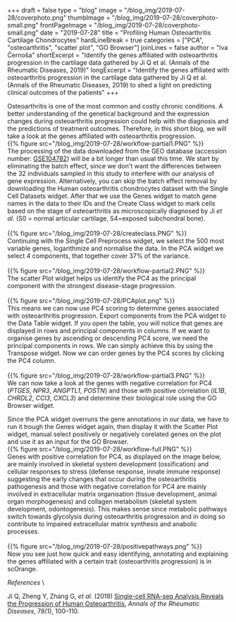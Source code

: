 +++
draft = false
type = "blog"
image = "/blog_img/2019-07-28/coverphoto.png"
thumbImage = "/blog_img/2019-07-28/coverphoto-small.png"
frontPageImage = "/blog_img/2019-07-28/coverphoto-small.png"
date = "2019-07-28"
title = "Profiling Human Osteoarthritis Cartilage Chondrocytes"
hardLineBreak = true 
categories = ["PCA", "osteoarthritis", "scatter plot", "GO Browser"]
joinLines = false
author = "Iva Černoša"
shortExcerpt = "Identify the genes affiliated with osteoarthritis progression in the cartilage data gathered by Ji Q et al. (Annals of the Rheumatic Diseases, 2019)" 
longExcerpt = "Identify the genes affiliated with osteoarthritis progression in the cartilage data gathered by Ji Q et al. (Annals of the Rheumatic Diseases, 2019) to shed a light on predicting clinical outcomes of the patients" 
+++

Osteoarthritis is one of the most common and costly chronic conditions. A better understanding of the genetical background and the expression changes during osteoarthritis progression could help with the diagnosis and the predictions of treatment outcomes. Therefore, in this short blog, we will take a look at the genes affiliated with osteoarthritis progression.
\
{{% figure src="/blog_img/2019-07-28/workflow-partial1.PNG" %}}
\
The processing of the data downloaded from the GEO database (accession number: <a href= "https://www.ncbi.nlm.nih.gov/geo/query/acc.cgi?acc=GSE104782">GSE104782</a>) will be a bit longer than usual this time.  We start by eliminating the batch effect, since we don't want the differences between the 32 individuals sampled in this study to interfere with our analysis of gene expression. Alternatively, you can skip the batch effect removal by downloading the Human osteoarthritis chondrocytes dataset with the Single Cell Datasets widget. After that we use the Genes widget to match gene names in the data to their IDs and the Create Class widget to mark cells based on the stage of osteoarthritis as microscopically diagnosed by Ji <i>et al.</i> (S0 = normal articular cartilage, S4=exposed subchondral bone). 
\
\
{{% figure src="/blog_img/2019-07-28/createclass.PNG" %}}
\
Continuing with the Single Cell Preprocess widget, we select the 500 most variable genes, logarithmize and normalise the data. In the PCA widget we select 4 components, that together cover 37% of the variance. 
\
\
{{% figure src="/blog_img/2019-07-28/workflow-partial2.PNG" %}}
\
The scatter Plot widget helps us identify the PC4 as the principal component with the strongest disease-stage progression. 
\
\
{{% figure src="/blog_img/2019-07-28/PCAplot.png" %}}
\
This means we can now use PC4 scoring to determine genes associated with osteoarthritis progression. Export components from the PCA widget to the Data Table widget. If you open the table, you will notice that genes are displayed in rows and principal components in columns. If we want to organise genes by ascending or descending PC4 score, we need the principal components in rows. We can simply achieve this by using the Transpose widget. Now we can order genes by the PC4 scores by clicking the PC4 column.  
\
{{% figure src="/blog_img/2019-07-28/workflow-partial3.PNG" %}}
\
We can now take a look at the genes with negative correlation for PC4 (<i>PTGES</i>, <i>NPR3</i>, <i>ANGPTL1</i>, <i>POSTN</i>) and those with positive correlation (<i>IL1B</i>, <i>CHRDL2</i>, <i>CCl3</i>, <i>CXCL3</i>) and determine their biological role using the GO Browser widget.

Since the PCA widget overruns the gene annotations in our data, we have to run it trough the Genes widget again, then display it with the Scatter Plot widget, manual select positively or negatively corelated genes on the plot and use it as an input for the GO Browser. 
\
{{% figure src="/blog_img/2019-07-28/workflow-full.PNG" %}}
\
Genes with positive correlation for PC4, as displayed on the image below, are mainly involved in skeletal system development (ossification) and cellular responses to stress (defense response, innate immune response) suggesting the early changes that occur during the osteoarthritis pathogenesis and those with negative correlation for PC4 are mainly involved in extracellular matrix organisation (tissue development, animal organ morphogenesis) and collagen metabolism (skeletal system development, odontogenesis). This makes sense since metabolic pathways switch towards glycolysis during osteoarthritis progression and in doing so contribute to impaired extracellular matrix synthesis and anabolic processes. 
\
\
{{% figure src="/blog_img/2019-07-28/positivepathways.png" %}}
\
Now you see just how quick and easy identifying, annotating and explaining the genes affiliated with a certain trait (osteoarthritis progression) is in scOrange.

*References* 
\

Ji Q, Zheng Y, Zhang G, <i>et al.</i> (2019) <a href= "https://ard.bmj.com/content/78/1/100.long"> Single-cell RNA-seq Analysis Reveals the Progression of Human Osteoarthritis.</a> <i> Annals of the Rheumatic Diseases</i>, 78(1), 100–110. 